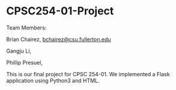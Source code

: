# CPSC254-01-Project

Team Members:

Brian Chairez, bchairez@csu.fullerton.edu

Gangju Li, 

Phillip Presuel,

This is our final project for CPSC 254-01. We implemented a Flask application using Python3 and HTML.
